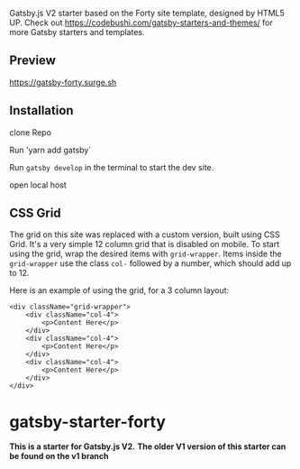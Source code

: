 
Gatsby.js V2 starter based on the Forty site template, designed by HTML5 UP. Check out https://codebushi.com/gatsby-starters-and-themes/ for more Gatsby starters and templates.

## Preview

https://gatsby-forty.surge.sh

## Installation

clone Repo

Run 'yarn add gatsby`

Run `gatsby develop` in the terminal to start the dev site.

open local host 

## CSS Grid

The grid on this site was replaced with a custom version, built using CSS Grid. It's a very simple 12 column grid that is disabled on mobile. To start using the grid, wrap the desired items with `grid-wrapper`. Items inside the `grid-wrapper` use the class `col-` followed by a number, which should add up to 12.

Here is an example of using the grid, for a 3 column layout:

```
<div className="grid-wrapper">
    <div className="col-4">
        <p>Content Here</p>
    </div>
    <div className="col-4">
        <p>Content Here</p>
    </div>
    <div className="col-4">
        <p>Content Here</p>
    </div>
</div>
```
# gatsby-starter-forty
**This is a starter for Gatsby.js V2.**
**The older V1 version of this starter can be found on the v1 branch**
